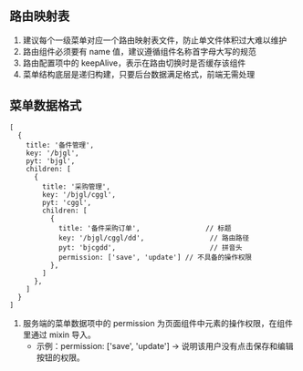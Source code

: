## 路由映射表

1. 建议每个一级菜单对应一个路由映射表文件，防止单文件体积过大难以维护
2. 路由组件必须要有 name 值，建议遵循组件名称首字母大写的规范
3. 路由配置项中的 keepAlive，表示在路由切换时是否缓存该组件
4. 菜单结构底层是递归构建，只要后台数据满足格式，前端无需处理

## 菜单数据格式

```
[
  {
    title: '备件管理',
    key: '/bjgl',
    pyt: 'bjgl',
    children: [
      {
        title: '采购管理',
        key: '/bjgl/cggl',
        pyt: 'cggl',
        children: [
          {
            title: '备件采购订单',                // 标题
            key: '/bjgl/cggl/dd',                // 路由路径
            pyt: 'bjcgdd',                       // 拼音头
            permission: ['save', 'update'] // 不具备的操作权限
          },
        ]
      },
    ]
  }
]
```

1. 服务端的菜单数据项中的 permission 为页面组件中元素的操作权限，在组件里通过 mixin 导入。
   - 示例：permission: ['save', 'update'] -> 说明该用户没有点击保存和编辑按钮的权限。
